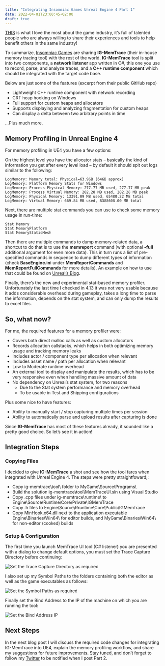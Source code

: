 ```yaml
---
title: "Integrating Insomniac Games Unreal Engine 4 Part 1"
date: 2022-04-01T23:00:45+02:00
draft: true
---
```


[THIS](https://github.com/deplinenoise/ig-memtrace) is what I love the most about the game industry, it’s full of talented people who are always willing to share their experiences and tools to help benefit others in the same industry!

To summarize, [Insomniac Games](https://www.insomniacgames.com/) are sharing __IG-MemTrace__ (their in-house memory tracing tool) with the rest of the world. __IG-MemTrace__ tool is split into two components, a __network listener__ app written in C#, this one you use to record, parse, and analyze traces, and a __C++ runtime component__ which should be integrated with the target code base.

Below are just some of the features (excerpt from their public GitHub repo)

- Lightweight C++ runtime component with network recording
- CRT heap hooking on Windows
- Full support for custom heaps and allocators
- Supports displaying and analyzing fragmentation for custom heaps
- Can display a delta between two arbitrary points in time

…Plus much more.


 
## Memory Profiling in Unreal Engine 4

For memory profiling in UE4 you have a few options:

On the highest level you have the allocator stats – basically the kind of information you get after every level load – by default it should spit out logs similar to the following:
	
	LogMemory: Memory total: Physical=63.9GB (64GB approx)
	LogMemory: Platform Memory Stats for Windows
	LogMemory: Process Physical Memory: 277.77 MB used, 277.77 MB peak
	LogMemory: Process Virtual Memory: 282.28 MB used, 282.28 MB peak
	LogMemory: Physical Memory: 13391.09 MB used, 65480.22 MB total
	LogMemory: Virtual Memory: 669.84 MB used, 8388608.00 MB total

Next, there are multiple stat commands you can use to check some memory usage in run-time:

    Stat Memory
    Stat MemoryPlatform
    Stat MemoryStaticMesh

Then there are multiple commands to dump memory-related data, a shortcut to do that is to use the __memreport__ command (with optional __-full__ additional argument for even more data). This in turn runs a list of pre-specified commands in sequence to dump different types of information (check __BaseEngine.ini__ under __MemReportCommands__ and __MemReportFullCommands__ for more details). An example on how to use that could be found on [Unreal’s Blog](https://www.unrealengine.com/blog/debugging-and-optimizing-memory).

Finally, there’s the new and experimental stat-based memory profiler. Unfortunately the last time I checked in 4.13 it was not very usable because it adds considerable overhead during gameplay, takes a long time to parse the information, depends on the stat system, and can only dump the results to excel files.

 
## So, what now?

For me, the required features for a memory profiler were:

- Covers both direct malloc calls as well as custom allocators
- Records allocation callstacks, which helps in both optimizing memory usage and tracking memory leaks
- Includes actor / component type per allocation when relevant
- Includes asset name / path per allocation when relevant
- Low to Moderate runtime overhead
- An external tool to display and manipulate the results, which has to be very responsive even when handling massive amount of data
- No dependency on Unreal’s stat system, for two reasons
	- Due to the Stat system performance and memory overhead
	- To be usable in Test and Shipping configurations

Plus some nice to have features:

- Ability to manually start / stop capturing multiple times per session
- Ability to automatically parse and upload results after capturing is done

Since __IG-MemTrace__ has most of these features already, it sounded like a pretty good choice. So let’s see it in action!

 
## Integration Steps
### Copying Files

I decided to give __IG-MemTrace__ a shot and see how the tool fares when integrated with Unreal Engine 4. The steps were pretty straightfoward,\:

- Copy ig-memtrace\tool\ folder to MyGame\Source\Programs\
- Build the solution ig-memtrace\tool\MemTraceUI.sln using Visual Studio
- Copy .cpp files under ig-memtrace\runtime\ to Engine\Source\Runtime\Core\Private\IGMemTrace
- Copy .h files to Engine\Source\Rruntime\Core\Public\IGMemTrace
- Copy MinHook.x64.dll next to the application executable Engine\Binaries\Win64\ for editor builds, and MyGame\Binaries\Win64\ for non-editor (cooked) builds

 
### Setup & Configuration

The first time you launch MemTrace UI tool (C# listener) you are presented with a dialog to change default options, you must set the Trace Capture Directory before continuing:

![Set the Trace Capture Directory as required](/images/memtrace_options_3.webp)

I also set up my Symbol Paths to the folders containing both the editor as well as the game executables as follows:

![Set the Symbol Paths as required](/images/memtrace_options_1.webp)

Finally set the Bind Address to the IP of the machine on which you are running the tool:

![Set the Bind Address IP ](/images/memtrace_options_2.webp)

 
## Next Steps

In the next blog post I will discuss the required code changes for integrating IG-MemTrace into UE4, explain the memory profiling workflow, and share my suggestions for future improvements. Stay tuned, and don’t forget to follow my [Twitter](https://twitter.com/NoXGameDev) to be notified when I post Part 2.